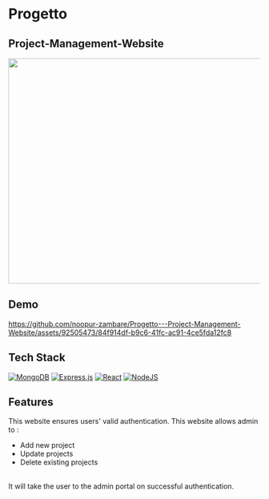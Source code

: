 # Progetto #

## Project-Management-Website

<img src="https://user-images.githubusercontent.com/92505473/187043066-6f236444-3121-454a-82a5-935f955d9418.png" width="800" height="450">

## Demo

https://github.com/noopur-zambare/Progetto---Project-Management-Website/assets/92505473/84f914df-b9c6-41fc-ac91-4ce5fda12fc8

## Tech Stack

[![MongoDB](https://img.shields.io/badge/MongoDB-%234ea94b.svg?logo=mongodb&logoColor=white)](#)
[![Express.js](https://img.shields.io/badge/Express.js-%23404d59.svg?logo=express&logoColor=%2361DAFB)](#)
[![React](https://img.shields.io/badge/React-%2320232a.svg?logo=react&logoColor=%2361DAFB)](#)
[![NodeJS](https://img.shields.io/badge/Node.js-6DA55F?logo=node.js&logoColor=white)](#)

## Features

This website ensures users' valid authentication. This website allows admin to :
* Add new project
* Update projects
* Delete existing projects
<br>
It will take the user to the admin portal on successful authentication. 
